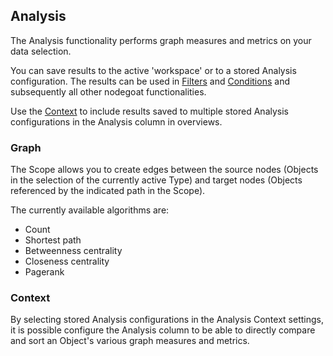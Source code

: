 ## Analysis
The Analysis functionality performs graph measures and metrics on your data selection.

You can save results to the active 'workspace' or to a stored Analysis configuration. The results can be used in [Filters](/usage/filter/README.md) and [Conditions](/usage/conditions/README.md) and subsequently all other nodegoat functionalities.

Use the [Context](/usage/analysis/README.md#context) to include results saved to multiple stored Analysis configurations in the Analysis column in overviews.

### Graph
The Scope allows you to create edges between the source nodes (Objects in the selection of the currently active Type) and target nodes (Objects referenced by the indicated path in the Scope).

The currently available algorithms are:
* Count
* Shortest path
* Betweenness centrality
* Closeness centrality
* Pagerank

### Context
By selecting stored Analysis configurations in the Analysis Context settings, it is possible configure the Analysis column to be able to directly compare and sort an Object's various graph measures and metrics.

